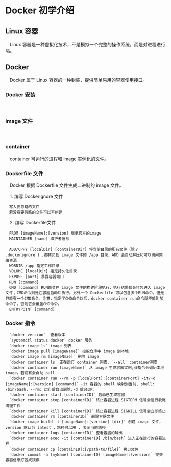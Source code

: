# Docker 初学介绍
## Linux 容器
　Linux 容器是一种虚拟化技术，不是模拟一个完整的操作系统，而是对进程进行隔。  
## Docker
　Docker 属于 Linux 容器的一种封装，提供简单易用的容器使用接口。  
### Docker 安装
　
### image 文件
　
### container 
　container 可运行的进程和 image 实例化的文件。  

### Dockerfile 文件
　Docker 根据 Dockerfile 文件生成二进制的 image 文件。  
 
　1. 编写 Dockerignore 文件    
```  
　写入要忽略的文件  
　若没有要忽略的文件可以不创建  
```
　2. 编写 Dockerfile文件  
```
　FROM [imageName]:[version] 继承官方的image
　MAINTAINER [name] 维护者信息
　
　ADD/CPPY [localDir] [containerDir] 将当前目录的所有文件（除了 .dockerignore ) ,都拷贝到 image 文件的 /app 目录，ADD 会自动解压和可以访问网络资源
　WORDIR /app 指定工作目录
　VOLUME [localDir] 指定持久化目录
　EXPOSE [port] 暴露容器端口
　RUN [command]
　CMD [command] RUN命令在 image 文件的构建阶段执行，执行结果都会打包进入 image 文件；CMD命令则是在容器启动后执行。另外一个 Dockerfile 可以包含多个RUN命令，但是只能有一个CMD命令。注意，指定了CMD命令以后，docker container run命令就不能附加命令了，否则它会覆盖CMD命令。
　ENTRYPOINT [command] 
```  

### Docker 指令  
```
　`docker version`  查看版本  
　`systemctl status docker` docker 服务  
　`docker image ls` image 列表  
　`docker image pull [imageName]` 拉取仓库中 image 到本地  
　`docker image rm [imageNmae]` 删除 image  
　`docker container ls` 正在运行 container 列表，`--all` container列表  
　`docker container run [imageName]` 从 image 生成容器实例,该指令会遍历本地 image，若没有会自动 pull  
　`docker container run --rm -p [localPort]:[containerPort] -it/-d [imageName]:[version] [command]` -it 容器的 shell 映射到当前, shell: /bin/bash, --rm: 运行后自动删除,-d 后台运行 
　`docker container start [containerID]` 启动已生成容器  
　`docker container stop [containerID]` 终止容器进程 SIGTERM 信号会进行收尾清理工作  
　`docker container kill [containerID]` 终止容器进程 SIGKILL 信号会立即终止  
　`docker container rm [containerID]` 删除容器文件  
　`docker image build -t [imageName]:[version] [dir]` 创建 image 文件，version 默认为 latest ，路径可以用 . 表示当前路径  
　`docker container logs [containerID]` 查看容器的输出  
　`docker container exec -it [containerID] /bin/bash` 进入正在运行的容器进程  
　`docker container cp [containID]:[/path/to/file]` 拷贝文件  
　`docker commit -a [myName] [containerID] [imageName]:[version]` 提交容器信息打包成镜像
```
